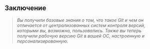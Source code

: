 **Заключение**
---
> *Вы получили базовые знания о том, что такое Git и чем он отличается от централизованных систем контроля версий, которыми вы, возможно, пользовались. Также вы теперь получили рабочую версию Git в вашей ОС, настроенную и персонализированную.*